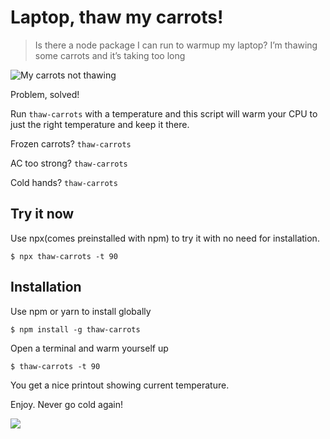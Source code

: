 # Laptop, thaw my carrots!

> Is there a node package I can run to warmup my laptop? I’m thawing some carrots and it’s taking too long

![My carrots not thawing](https://pbs.twimg.com/media/DpLa89YUYAAuprf.jpg)

Problem, solved!

Run `thaw-carrots` with a temperature and this script will warm your CPU to just the right temperature and keep it there.

Frozen carrots? `thaw-carrots`

AC too strong? `thaw-carrots`

Cold hands? `thaw-carrots`

## Try it now
Use npx(comes preinstalled with npm) to try it with no need for installation.

```
$ npx thaw-carrots -t 90
```

## Installation

Use npm or yarn to install globally

```
$ npm install -g thaw-carrots
```

Open a terminal and warm yourself up

```
$ thaw-carrots -t 90
```

You get a nice printout showing current temperature.

Enjoy. Never go cold again!

![](https://j.gifs.com/7LgLw8.gif)
